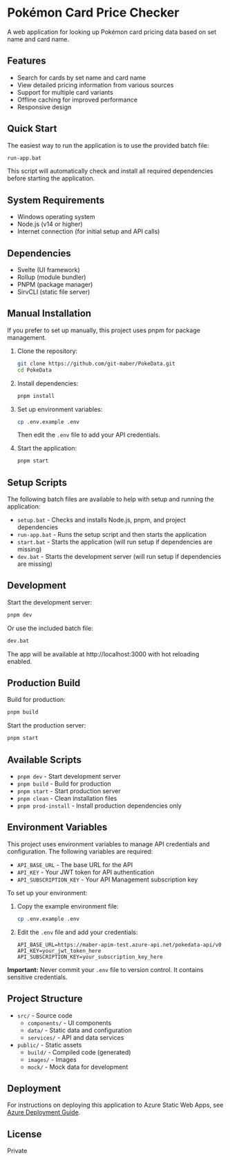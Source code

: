 # Pokémon Card Price Checker

A web application for looking up Pokémon card pricing data based on set name and card name.

## Features

- Search for cards by set name and card name
- View detailed pricing information from various sources
- Support for multiple card variants
- Offline caching for improved performance
- Responsive design

## Quick Start

The easiest way to run the application is to use the provided batch file:

```bash
run-app.bat
```

This script will automatically check and install all required dependencies before starting the application.

## System Requirements

- Windows operating system
- Node.js (v14 or higher)
- Internet connection (for initial setup and API calls)

## Dependencies

- Svelte (UI framework)
- Rollup (module bundler)
- PNPM (package manager)
- SirvCLI (static file server)

## Manual Installation

If you prefer to set up manually, this project uses pnpm for package management.

1. Clone the repository:
   ```bash
   git clone https://github.com/git-maber/PokeData.git
   cd PokeData
   ```

2. Install dependencies:
   ```bash
   pnpm install
   ```

3. Set up environment variables:
   ```bash
   cp .env.example .env
   ```
   Then edit the `.env` file to add your API credentials.

4. Start the application:
   ```bash
   pnpm start
   ```

## Setup Scripts

The following batch files are available to help with setup and running the application:

- `setup.bat` - Checks and installs Node.js, pnpm, and project dependencies
- `run-app.bat` - Runs the setup script and then starts the application
- `start.bat` - Starts the application (will run setup if dependencies are missing)
- `dev.bat` - Starts the development server (will run setup if dependencies are missing)

## Development

Start the development server:

```bash
pnpm dev
```

Or use the included batch file:

```bash
dev.bat
```

The app will be available at http://localhost:3000 with hot reloading enabled.

## Production Build

Build for production:

```bash
pnpm build
```

Start the production server:

```bash
pnpm start
```

## Available Scripts

- `pnpm dev` - Start development server
- `pnpm build` - Build for production
- `pnpm start` - Start production server
- `pnpm clean` - Clean installation files
- `pnpm prod-install` - Install production dependencies only

## Environment Variables

This project uses environment variables to manage API credentials and configuration. The following variables are required:

- `API_BASE_URL` - The base URL for the API
- `API_KEY` - Your JWT token for API authentication
- `API_SUBSCRIPTION_KEY` - Your API Management subscription key

To set up your environment:

1. Copy the example environment file:
   ```bash
   cp .env.example .env
   ```

2. Edit the `.env` file and add your credentials:
   ```
   API_BASE_URL=https://maber-apim-test.azure-api.net/pokedata-api/v0
   API_KEY=your_jwt_token_here
   API_SUBSCRIPTION_KEY=your_subscription_key_here
   ```

**Important:** Never commit your `.env` file to version control. It contains sensitive credentials.

## Project Structure

- `src/` - Source code
  - `components/` - UI components
  - `data/` - Static data and configuration
  - `services/` - API and data services
- `public/` - Static assets
  - `build/` - Compiled code (generated)
  - `images/` - Images
  - `mock/` - Mock data for development

## Deployment

For instructions on deploying this application to Azure Static Web Apps, see [Azure Deployment Guide](docs/azure-deployment.md).

## License

Private

